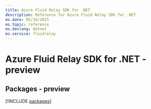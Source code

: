 ```yaml
---
title: Azure Fluid Relay SDK for .NET
description: Reference for Azure Fluid Relay SDK for .NET
ms.date: 05/26/2025
ms.topic: reference
ms.devlang: dotnet
ms.service: fluidrelay
---
```

# Azure Fluid Relay SDK for .NET - preview
## Packages - preview
[!INCLUDE [packages](fluid-relay-index.md)]